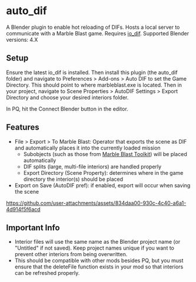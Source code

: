 # auto_dif
A Blender plugin to enable hot reloading of DIFs. Hosts a local server to communicate with a Marble Blast game. Requires [io_dif](https://github.com/RandomityGuy/io_dif). 
Supported Blender versions: 4.X

## Setup

Ensure the latest io_dif is installed. Then install this plugin (the auto_dif folder) and navigate to Preferences > Add-ons > Auto DIF to set the Game Directory. This should point to where marbleblast.exe is located. Then in your project, navigate to Scene Properties > AutoDIF Settings > Export Directory and choose your desired interiors folder.

In PQ, hit the Connect Blender button in the editor.

## Features

- File > Export > To Marble Blast: Operator that exports the scene as DIF and automatically places it into the currently loaded mission
  - Subobjects (such as those from [Marble Blast Toolkit](https://github.com/FlavoredSaucer/marbleBlastToolkit)) will be placed automatically
  - DIF splits (large, multi-file interiors) are handled properly
  - Export Directory (Scene Property): determines where in the game directory the interior(s) should be placed
- Export on Save (AutoDIF pref): if enabled, export will occur when saving the scene


https://github.com/user-attachments/assets/834daa00-930c-4c40-a6a1-4d914f5f6acd


## Important Info

- Interior files will use the same name as the Blender project name (or "Untitled" if not saved). Keep project names unique if you want to prevent other interiors from being overwritten.
- This should be compatible with other mods besides PQ, but you must ensure that the deleteFile function exists in your mod so that interiors can be refreshed properly.
